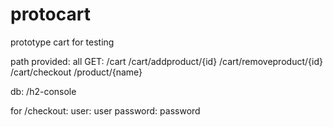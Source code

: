 # protocart

prototype cart for testing

path provided:
all GET:
/cart
/cart/addproduct/{id}
/cart/removeproduct/{id}
/cart/checkout
/product/{name}

db:
/h2-console

for /checkout:
user: user
password: password
